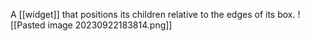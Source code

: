 A [[widget]] that positions its children relative to the edges of its box.
![[Pasted image 20230922183814.png]]